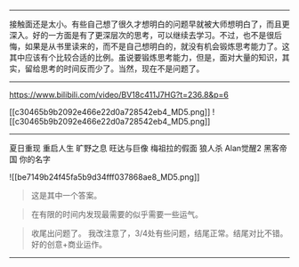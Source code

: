 
---

接触面还是太小。有些自己想了很久才想明白的问题早就被大师想明白了，而且更深入。好的一方面是有了更深层次的思考，可以继续去学习。不过，也不是很后悔，如果是从书里读来的，而不是自己想明白的，就没有机会锻炼思考能力了。这其中应该有个比较合适的比例。虽说要锻炼思考能力，但是，面对大量的知识，其实，留给思考的时间反而少了。当然，现在不是问题了。

---


https://www.bilibili.com/video/BV18c411J7HG?t=236.8&p=6

[[c30465b9b2092e466e22d0a728542eb4_MD5.png]]
![[c30465b9b2092e466e22d0a728542eb4_MD5.png]]

---

夏日重现
重启人生
旷野之息
旺达与巨像
梅祖拉的假面
狼人杀
Alan觉醒2
黑客帝国
你的名字

![[be7149b24f45fa5b9d34fff037868ae8_MD5.png]]

> 这是其中一个答案。

> 在有限的时间内发现最需要的似乎需要一些运气。

> 收尾出问题了。
> 	我改注意了，3/4处有些问题，结尾正常。结尾对比不错。
> 好的创意+商业运作。

---





